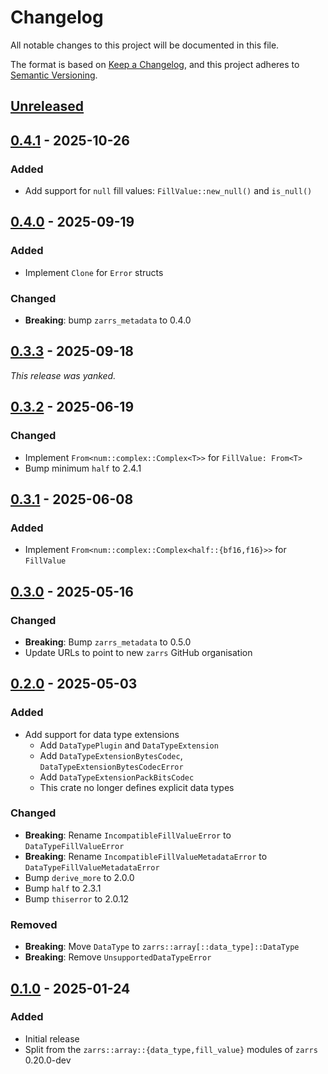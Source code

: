 # Changelog

All notable changes to this project will be documented in this file.

The format is based on [Keep a Changelog](https://keepachangelog.com/en/1.0.0/),
and this project adheres to [Semantic Versioning](https://semver.org/spec/v2.0.0.html).

## [Unreleased]

## [0.4.1] - 2025-10-26

### Added
- Add support for `null` fill values: `FillValue::new_null()` and `is_null()`

## [0.4.0] - 2025-09-19

### Added
- Implement `Clone` for `Error` structs

### Changed
- **Breaking**: bump `zarrs_metadata` to 0.4.0

## [0.3.3] - 2025-09-18

*This release was yanked.*

## [0.3.2] - 2025-06-19

### Changed
- Implement `From<num::complex::Complex<T>>` for `FillValue: From<T>`
- Bump minimum `half` to 2.4.1

## [0.3.1] - 2025-06-08

### Added
- Implement `From<num::complex::Complex<half::{bf16,f16}>>` for `FillValue`

## [0.3.0] - 2025-05-16

### Changed
- **Breaking**: Bump `zarrs_metadata` to 0.5.0
- Update URLs to point to new `zarrs` GitHub organisation

## [0.2.0] - 2025-05-03

### Added
- Add support for data type extensions
  - Add `DataTypePlugin` and `DataTypeExtension`
  - Add `DataTypeExtensionBytesCodec`, `DataTypeExtensionBytesCodecError`
  - Add `DataTypeExtensionPackBitsCodec`
  - This crate no longer defines explicit data types

### Changed
- **Breaking**: Rename `IncompatibleFillValueError` to `DataTypeFillValueError`
- **Breaking**: Rename `IncompatibleFillValueMetadataError` to `DataTypeFillValueMetadataError`
- Bump `derive_more` to 2.0.0
- Bump `half` to 2.3.1
- Bump `thiserror` to 2.0.12

### Removed
- **Breaking**: Move `DataType` to `zarrs::array[::data_type]::DataType`
- **Breaking**: Remove `UnsupportedDataTypeError`

## [0.1.0] - 2025-01-24

### Added
- Initial release
- Split from the `zarrs::array::{data_type,fill_value}` modules of `zarrs` 0.20.0-dev

[unreleased]: https://github.com/zarrs/zarrs/compare/zarrs_data_type-v0.4.1...HEAD
[0.4.1]: https://github.com/LDeakin/zarrs/releases/tag/zarrs_data_type-v0.4.1
[0.4.0]: https://github.com/LDeakin/zarrs/releases/tag/zarrs_data_type-v0.4.0
[0.3.3]: https://github.com/LDeakin/zarrs/releases/tag/zarrs_data_type-v0.3.3
[0.3.2]: https://github.com/LDeakin/zarrs/releases/tag/zarrs_data_type-v0.3.2
[0.3.1]: https://github.com/LDeakin/zarrs/releases/tag/zarrs_data_type-v0.3.1
[0.3.0]: https://github.com/LDeakin/zarrs/releases/tag/zarrs_data_type-v0.3.0
[0.2.0]: https://github.com/LDeakin/zarrs/releases/tag/zarrs_data_type-v0.2.0
[0.1.0]: https://github.com/LDeakin/zarrs/releases/tag/zarrs_data_type-v0.1.0

